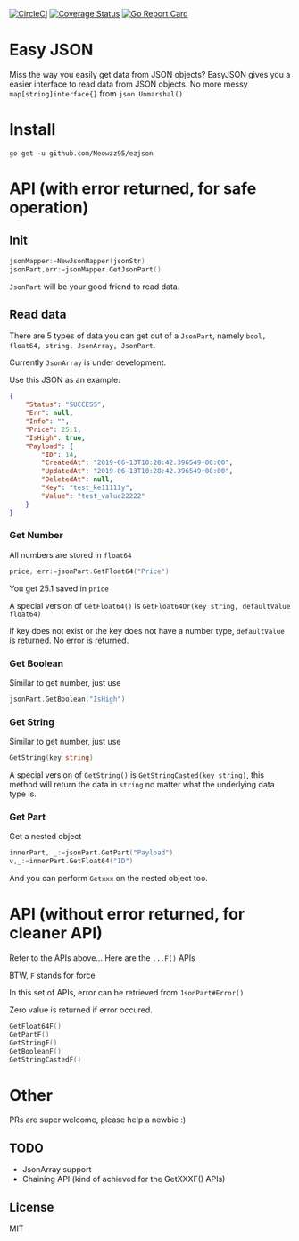 [![CircleCI](https://circleci.com/gh/Meowzz95/ezjson.svg?style=shield)](https://circleci.com/gh/Meowzz95/ezjson)
[![Coverage Status](https://coveralls.io/repos/github/Meowzz95/ezjson/badge.svg?branch=master)](https://coveralls.io/github/Meowzz95/ezjson?branch=master)
[![Go Report Card](https://goreportcard.com/badge/github.com/Meowzz95/ezjson)](https://goreportcard.com/report/github.com/Meowzz95/ezjson)
# Easy JSON

Miss the way you easily get data from JSON objects? EasyJSON gives you a easier interface to read data from JSON objects. No more messy `map[string]interface{}` from `json.Unmarshal()`

# Install

```
go get -u github.com/Meowzz95/ezjson
```

# API (with error returned, for safe operation)

## Init
```go
jsonMapper:=NewJsonMapper(jsonStr)
jsonPart,err:=jsonMapper.GetJsonPart()
```

`JsonPart` will be your good friend to read data.

## Read data

There are 5 types of data you can get out of a `JsonPart`, namely `bool, float64, string, JsonArray, JsonPart`.

Currently `JsonArray` is under development.

Use this JSON as an example:

```json
{
    "Status": "SUCCESS",
    "Err": null,
    "Info": "",
    "Price": 25.1,
    "IsHigh": true,
    "Payload": {
        "ID": 14,
        "CreatedAt": "2019-06-13T10:28:42.396549+08:00",
        "UpdatedAt": "2019-06-13T10:28:42.396549+08:00",
        "DeletedAt": null,
        "Key": "test_ke11111y",
        "Value": "test_value22222"
    }
}
```

### Get Number

All numbers are stored in `float64`

```go
price, err:=jsonPart.GetFloat64("Price")
```
You get 25.1 saved in `price`

A special version of `GetFloat64()` is `GetFloat64Or(key string, defaultValue float64)`

If key does not exist or the key does not have a number type, `defaultValue` is returned. No error is returned.


### Get Boolean

Similar to get number, just use
```go
jsonPart.GetBoolean("IsHigh")
```

### Get String

Similar to get number, just use
```go
GetString(key string)
```

A special version of `GetString()` is `GetStringCasted(key string)`, this method will return the data in `string` no matter what the underlying data type is.


### Get Part

Get a nested object

```go
innerPart, _:=jsonPart.GetPart("Payload")
v,_:=innerPart.GetFloat64("ID")
```

And you can perform `Getxxx` on the nested object too.


# API (**without** error returned, for cleaner API)

Refer to the APIs above... Here are the `...F()` APIs

BTW, `F` stands for force

In this set of APIs, error can be retrieved from `JsonPart#Error()`

Zero value is returned if error occured.

```go
GetFloat64F()
GetPartF()
GetStringF()
GetBooleanF()
GetStringCastedF()
```


# Other

PRs are super welcome, please help a newbie :)

## TODO
- JsonArray support
- Chaining API (kind of achieved for the GetXXXF() APIs)

## License

MIT



